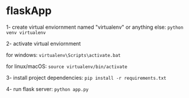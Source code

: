 # flaskApp

1- create virtual enviornment named "virtualenv" or anything else: `python venv virtualenv`

2- activate virtual enviornment

for windows: `virtualenv\Scripts\activate.bat`

for linux/macOS: `source virtualenv/bin/activate`

3- install project dependencies: `pip install -r requirements.txt`

4- run flask server: `python app.py`
